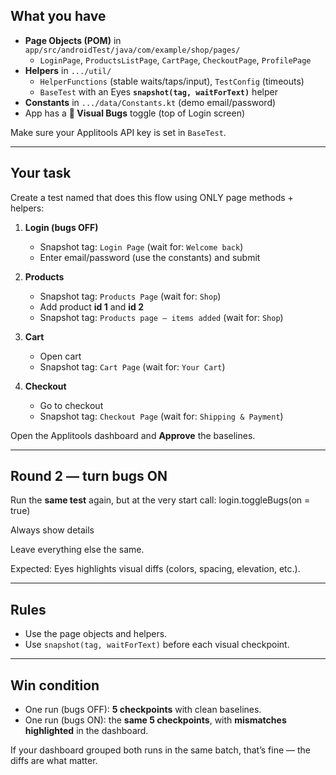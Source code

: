 ## What you have

- **Page Objects (POM)** in `app/src/androidTest/java/com/example/shop/pages/`
    - `LoginPage`, `ProductsListPage`, `CartPage`, `CheckoutPage`, `ProfilePage`
- **Helpers** in `.../util/`
    - `HelperFunctions` (stable waits/taps/input), `TestConfig` (timeouts)
    - `BaseTest` with an Eyes **`snapshot(tag, waitForText)`** helper
- **Constants** in `.../data/Constants.kt` (demo email/password)
- App has a **🐞 Visual Bugs** toggle (top of Login screen)

Make sure your Applitools API key is set in `BaseTest`.

---

## Your task

Create a test named that does this flow using ONLY page methods + helpers:

1) **Login (bugs OFF)**
    - Snapshot tag: `Login Page` (wait for: `Welcome back`)
    - Enter email/password (use the constants) and submit

2) **Products**
    - Snapshot tag: `Products Page` (wait for: `Shop`)
    - Add product **id 1** and **id 2**
    - Snapshot tag: `Products page – items added` (wait for: `Shop`)

3) **Cart**
    - Open cart
    - Snapshot tag: `Cart Page` (wait for: `Your Cart`)

4) **Checkout**
    - Go to checkout
    - Snapshot tag: `Checkout Page` (wait for: `Shipping & Payment`)

Open the Applitools dashboard and **Approve** the baselines.

---

## Round 2 — turn bugs ON

Run the **same test** again, but at the very start call:
login.toggleBugs(on = true)

Always show details

Leave everything else the same.

Expected: Eyes highlights visual diffs (colors, spacing, elevation, etc.).

---


## Rules

- Use the page objects and helpers.
- Use `snapshot(tag, waitForText)` before each visual checkpoint.

---


## Win condition

- One run (bugs OFF): **5 checkpoints** with clean baselines.
- One run (bugs ON): the **same 5 checkpoints**, with **mismatches highlighted** in the dashboard.

If your dashboard grouped both runs in the same batch, that’s fine — the diffs are what matter.
